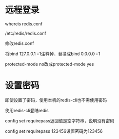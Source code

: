 # 远程登录

whereis redis.conf

/etc/redis/redis.conf

修改redis.conf

将bind 127.0.0.1 ::1注释掉，替换成bind 0.0.0.0 ::1

protected-mode no改成protected-mode yes

# 设置密码

即使设置了密码，使用本机的redis-cli也不需使用密码

使用redis-cli登陆redis

config set requirepass返回值是空字符串，说明没有密码

config set requirepass 123456设置密码为123456